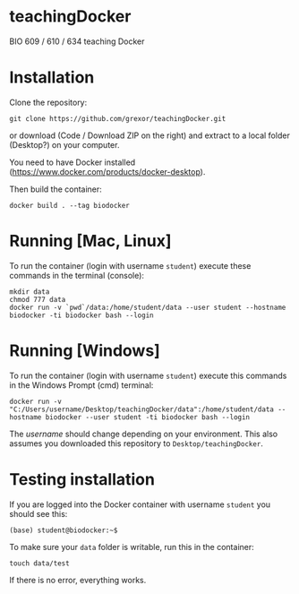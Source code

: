 # teachingDocker

BIO 609 / 610 / 634 teaching Docker

# Installation

Clone the repository:

`git clone https://github.com/grexor/teachingDocker.git`

or download (Code / Download ZIP on the right) and extract to a local folder (Desktop?) on your computer.

You need to have Docker installed (https://www.docker.com/products/docker-desktop).

Then build the container:

```
docker build . --tag biodocker
```

# Running [Mac, Linux]

To run the container (login with username `student`) execute these commands in the terminal (console):

```
mkdir data
chmod 777 data
docker run -v `pwd`/data:/home/student/data --user student --hostname biodocker -ti biodocker bash --login
```

# Running [Windows]

To run the container (login with username `student`) execute this commands in the Windows Prompt (cmd) terminal:

```
docker run -v "C:/Users/username/Desktop/teachingDocker/data":/home/student/data --hostname biodocker --user student -ti biodocker bash --login
```

The *username* should change depending on your environment. This also assumes you downloaded this repository to `Desktop/teachingDocker`.

# Testing installation

If you are logged into the Docker container with username `student` you should see this:

`(base) student@biodocker:~$`

To make sure your `data` folder is writable, run this in the container:

`touch data/test`

If there is no error, everything works.
